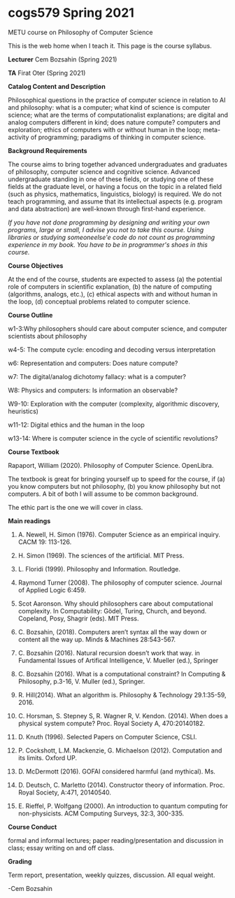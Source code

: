 # cogs579 Spring 2021

METU course on Philosophy of Computer Science

This is the web home when I teach it. This page is the course syllabus.

<b>Lecturer</b> Cem Bozsahin (Spring 2021)

<b>TA</b> Firat Oter (Spring 2021)

<b>Catalog Content and Description</b>

Philosophical questions in the practice of computer science in relation to AI and philosophy: what is a computer; what kind of science is computer science; what are the terms of computationalist explanations; are digital and analog computers different in kind; does nature compute? computers and exploration; ethics of computers with or without human in the loop; meta-activity of programming; paradigms of thinking in computer science.

<b>Background Requirements</b>

The course aims to bring together advanced undergraduates and graduates of philosophy, computer science and cognitive science. Advanced undergraduate standing in one of these fields, or studying one of these fields at the graduate level, or having a focus on the topic in a related field (such as physics, mathematics, linguistics, biology) is required. We do not teach programming, and assume that its intellectual aspects (e.g. program and data abstraction) are well-known through first-hand experience.

<em>If you have not done programming by designing and writing your own programs, large or small, I advise
you not to take this course. Using libraries or studying someoneelse'e code do not
count as programming experience in my book. You have to be in programmer's shoes in this course.</em>

<b>Course Objectives</b>

At the end of the course, students are expected to assess (a) the potential role of computers in scientific explanation, (b) the nature of computing (algorithms, analogs, etc.), (c) ethical aspects with and without human in the loop, (d) conceptual problems related to computer science.

<b>Course Outline</b>

w1-3:Why philosophers should care about computer science, 
         and computer scientists about philosophy 

w4-5: The compute cycle: encoding and decoding versus interpretation

w6: Representation and computers: Does nature compute?

w7: The digital/analog dichotomy fallacy: what is a computer?

W8: Physics and computers: Is information an observable? 

W9-10: Exploration with the computer (complexity, algorithmic discovery, heuristics)

w11-12: Digital ethics and the human in the loop

w13-14: Where is computer science in the cycle of scientific revolutions?


<b>Course Textbook</b>

Rapaport, William (2020). Philosophy of Computer Science. OpenLibra.

The textbook is great for bringing yourself up to speed for the course,
if (a) you know computers but not philosophy, (b) you know philosophy
but not computers. A bit of both I will assume to be common background.

The ethic part is the one we will cover in class.

<b>Main readings</b>

1. A. Newell, H. Simon (1976). Computer Science as an empirical inquiry. CACM 19: 113-126.

2. H. Simon (1969). The sciences of the artificial. MIT Press.

3. L. Floridi (1999). Philosophy and Information. Routledge.

4. Raymond Turner (2008). The philosophy of computer science. Journal of Applied Logic 6:459.

5. Scot Aaronson. Why should philosophers care about computational complexity. In Computability: Gödel, Turing, Church, and beyond. Copeland, Posy, Shagrir (eds). MIT Press.

6. C. Bozsahin, (2018). Computers aren’t syntax all the way down or content all the way up. Minds & Machines 28:543-567.

7. C. Bozsahin (2016). Natural recursion doesn’t work that way. in Fundamental Issues of Artifical Intelligence, V. Mueller (ed.), Springer

8. C. Bozsahin (2016). What is a computational constraint? In Computing & Philosophy, p.3-16, V. Muller (ed.), Springer.

9. R. Hill(2014). What an algorithm is. Philosophy & Technology 29.1:35-59, 2016.

10. C. Horsman, S. Stepney S, R. Wagner R, V. Kendon. (2014). When does a physical system compute? Proc.     Royal Society A, 470:20140182.

11. D. Knuth (1996). Selected Papers on Computer Science, CSLI.

12. P. Cockshott, L.M. Mackenzie, G. Michaelson (2012). Computation and its limits. Oxford UP.

13. D. McDermott (2016). GOFAI considered harmful (and mythical). Ms.

14. D. Deutsch,  C. Marletto (2014). Constructor theory of information. Proc. Royal Society, A:471, 20140540.

15. E. Rieffel, P. Wolfgang (2000). An introduction to quantum computing for non-physicists. ACM Computing Surveys, 32:3, 300-335.

<b>Course Conduct</b>

formal and informal lectures; paper reading/presentation and discussion in class; essay writing on and off class.

<b>Grading</b>

Term report, presentation, weekly quizzes, discussion. All equal weight.

-Cem Bozsahin

